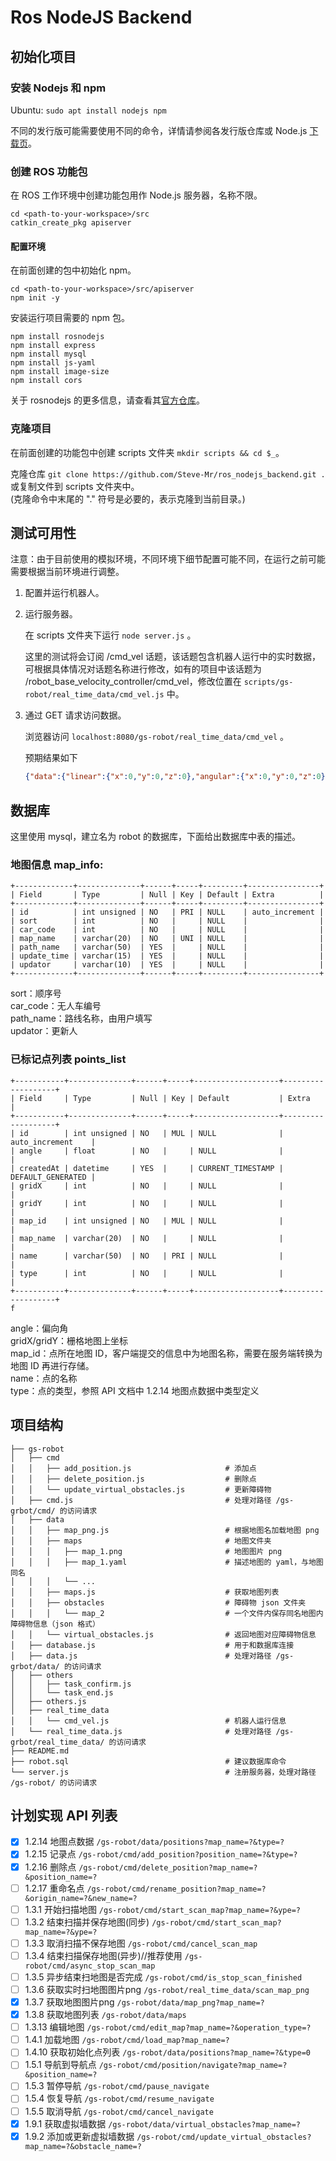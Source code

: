 # Ros NodeJS Backend

## 初始化项目

### 安装 Nodejs 和 npm

Ubuntu: ```sudo apt install nodejs npm```  

不同的发行版可能需要使用不同的命令，详情请参阅各发行版仓库或 Node.js [下载页](https://nodejs.org/zh-cn/download/)。

### 创建 ROS 功能包

在 ROS 工作环境中创建功能包用作 Node.js 服务器，名称不限。  

```shell
cd <path-to-your-workspace>/src
catkin_create_pkg apiserver
```

#### 配置环境

在前面创建的包中初始化 npm。  

```shell
cd <path-to-your-workspace>/src/apiserver
npm init -y
```  

安装运行项目需要的 npm 包。  

```shell
npm install rosnodejs
npm install express
npm install mysql
npm install js-yaml
npm install image-size
npm install cors
```

关于 rosnodejs 的更多信息，请查看其[官方仓库](https://github.com/RethinkRobotics-opensource/rosnodejs)。  

### 克隆项目

在前面创建的功能包中创建 scripts 文件夹 ```mkdir scripts && cd $_```。  

克隆仓库 ```git clone https://github.com/Steve-Mr/ros_nodejs_backend.git .```
或复制文件到 scripts 文件夹中。  
(克隆命令中末尾的 "." 符号是必要的，表示克隆到当前目录。)  

## 测试可用性

注意：由于目前使用的模拟环境，不同环境下细节配置可能不同，在运行之前可能需要根据当前环境进行调整。  

1. 配置并运行机器人。  

2. 运行服务器。  
    
    在 scripts 文件夹下运行 ```node server.js``` 。  
    
    这里的测试将会订阅 /cmd_vel 话题，该话题包含机器人运行中的实时数据，可根据具体情况对话题名称进行修改，如有的项目中该话题为 /robot_base_velocity_controller/cmd_vel，修改位置在 ```scripts/gs-robot/real_time_data/cmd_vel.js``` 中。  

3. 通过 GET 请求访问数据。  
    
    浏览器访问 ```localhost:8080/gs-robot/real_time_data/cmd_vel``` 。  

    预期结果如下  

    ```json
    {"data":{"linear":{"x":0,"y":0,"z":0},"angular":{"x":0,"y":0,"z":0}},"errorCode":"","msg":"successed","successed":true}
    ```

## 数据库

这里使用 mysql，建立名为 robot 的数据库，下面给出数据库中表的描述。   

### 地图信息 map_info:
```
+-------------+--------------+------+-----+---------+----------------+
| Field       | Type         | Null | Key | Default | Extra          |
+-------------+--------------+------+-----+---------+----------------+
| id          | int unsigned | NO   | PRI | NULL    | auto_increment |
| sort        | int          | NO   |     | NULL    |                |
| car_code    | int          | NO   |     | NULL    |                |
| map_name    | varchar(20)  | NO   | UNI | NULL    |                |
| path_name   | varchar(50)  | YES  |     | NULL    |                |
| update_time | varchar(15)  | YES  |     | NULL    |                |
| updator     | varchar(10)  | YES  |     | NULL    |                |
+-------------+--------------+------+-----+---------+----------------+
```
sort：顺序号  
car_code：无人车编号  
path_name：路线名称，由用户填写  
updator：更新人  

### 已标记点列表 points_list
```
+-----------+--------------+------+-----+-------------------+-------------------+
| Field     | Type         | Null | Key | Default           | Extra             |
+-----------+--------------+------+-----+-------------------+-------------------+
| id        | int unsigned | NO   | MUL | NULL              | auto_increment    |
| angle     | float        | NO   |     | NULL              |                   |
| createdAt | datetime     | YES  |     | CURRENT_TIMESTAMP | DEFAULT_GENERATED |
| gridX     | int          | NO   |     | NULL              |                   |
| gridY     | int          | NO   |     | NULL              |                   |
| map_id    | int unsigned | NO   | MUL | NULL              |                   |
| map_name  | varchar(20)  | NO   |     | NULL              |                   |
| name      | varchar(50)  | NO   | PRI | NULL              |                   |
| type      | int          | NO   |     | NULL              |                   |
+-----------+--------------+------+-----+-------------------+-------------------+
f
```
angle：偏向角  
gridX/gridY：栅格地图上坐标   
map_id：点所在地图 ID，客户端提交的信息中为地图名称，需要在服务端转换为地图 ID 再进行存储。  
name：点的名称  
type：点的类型，参照 API 文档中 1.2.14 地图点数据中类型定义  

## 项目结构

```
├── gs-robot
│   ├── cmd
│   │   ├── add_position.js                     # 添加点
│   │   ├── delete_position.js                  # 删除点
│   │   └── update_virtual_obstacles.js         # 更新障碍物
│   ├── cmd.js                                  # 处理对路径 /gs-grbot/cmd/ 的访问请求
│   ├── data
│   │   ├── map_png.js                          # 根据地图名加载地图 png
│   │   ├── maps                                # 地图文件夹
│   │   │   ├── map_1.png                       # 地图图片 png
│   │   │   ├── map_1.yaml                      # 描述地图的 yaml，与地图同名
│   │   │   └── ...
│   │   ├── maps.js                             # 获取地图列表
│   │   ├── obstacles                           # 障碍物 json 文件夹
│   │   │   └── map_2                           # 一个文件内保存同名地图内障碍物信息（json 格式）
│   │   └── virtual_obstacles.js                # 返回地图对应障碍物信息
│   ├── database.js                             # 用于和数据库连接
│   ├── data.js                                 # 处理对路径 /gs-grbot/data/ 的访问请求
│   ├── others
│   │   ├── task_confirm.js
│   │   └── task_end.js
│   ├── others.js
│   ├── real_time_data
│   │   └── cmd_vel.js                          # 机器人运行信息
│   └── real_time_data.js                       # 处理对路径 /gs-grbot/real_time_data/ 的访问请求
├── README.md
├── robot.sql                                   # 建议数据库命令
└── server.js                                   # 注册服务器，处理对路径 /gs-robot/ 的访问请求
```

## 计划实现 API 列表

- [x] 1.2.14 地图点数据 ```/gs-robot/data/positions?map_name=?&type=?```	
- [x] 1.2.15 记录点	```/gs-robot/cmd/add_position?position_name=?&type=? ```
- [x] 1.2.16 删除点	```/gs-robot/cmd/delete_position?map_name=?&position_name=?```
- [ ] 1.2.17 重命名点 ```/gs-robot/cmd/rename_position?map_name=?&origin_name=?&new_name=?```	 
- [ ] 1.3.1  开始扫描地图 ```/gs-robot/cmd/start_scan_map?map_name=?&ype=?```	
- [ ] 1.3.2  结束扫描并保存地图(同步) ```/gs-robot/cmd/start_scan_map?map_name=?&ype=?```	
- [ ] 1.3.3  取消扫描不保存地图 ```/gs-robot/cmd/cancel_scan_map ```
- [ ] 1.3.4  结束扫描保存地图(异步)//推荐使用 ```/gs-robot/cmd/async_stop_scan_map ```	
- [ ] 1.3.5  异步结束扫地图是否完成 ```/gs-robot/cmd/is_stop_scan_finished ```	
- [ ] 1.3.6  获取实时扫地图图片png ```/gs-robot/real_time_data/scan_map_png```	
- [x] 1.3.7  获取地图图片png ```/gs-robot/data/map_png?map_name=?```	
- [x] 1.3.8  获取地图列表 ```/gs-robot/data/maps```	
- [ ] 1.3.13 编辑地图 ```/gs-robot/cmd/edit_map?map_name=?&operation_type=?```	
- [ ] 1.4.1  加载地图 ```/gs-robot/cmd/load_map?map_name=? ```	
- [ ] 1.4.10 获取初始化点列表 ```/gs-robot/data/positions?map_name=?&type=0```	
- [ ] 1.5.1  导航到导航点 ```/gs-robot/cmd/position/navigate?map_name=?&position_name=?```	
- [ ] 1.5.3  暂停导航 ```/gs-robot/cmd/pause_navigate```	
- [ ] 1.5.4  恢复导航 ```/gs-robot/cmd/resume_navigate```	
- [ ] 1.5.5  取消导航 ```/gs-robot/cmd/cancel_navigate```	
- [x] 1.9.1  获取虚拟墙数据 ```/gs-robot/data/virtual_obstacles?map_name=?```	
- [x] 1.9.2  添加或更新虚拟墙数据 ```/gs-robot/cmd/update_virtual_obstacles?map_name=?&obstacle_name=?```